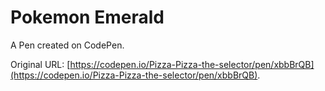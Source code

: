 # Pokemon Emerald

A Pen created on CodePen.

Original URL: [https://codepen.io/Pizza-Pizza-the-selector/pen/xbbBrQB](https://codepen.io/Pizza-Pizza-the-selector/pen/xbbBrQB).

